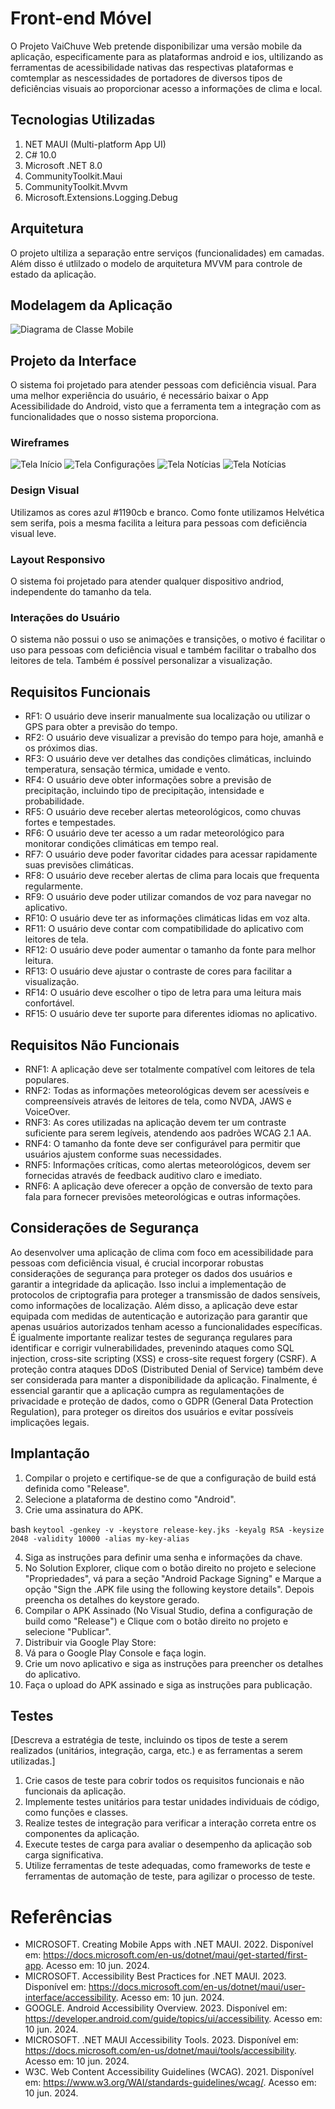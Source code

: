 # Front-end Móvel

O Projeto VaiChuve Web pretende disponibilizar uma versão mobile da aplicação, especificamente para as plataformas android e ios, ultilizando as ferramentas de acessibilidade nativas das respectivas plataformas e comtemplar as nescessidades de portadores de diversos tipos de deficiências visuais ao proporcionar acesso a informações de clima e local.

## Tecnologias Utilizadas

1. NET MAUI (Multi-platform App UI)
2. C# 10.0
3. Microsoft .NET 8.0
4. CommunityToolkit.Maui
5. CommunityToolkit.Mvvm
6. Microsoft.Extensions.Logging.Debug

## Arquitetura

O projeto ultiliza a separação entre serviços (funcionalidades) em camadas. Além disso é utlilzado o modelo de arquitetura MVVM para controle de estado da aplicação.

## Modelagem da Aplicação

![Diagrama de Classe Mobile](img/digramaMobile.png)

## Projeto da Interface
O sistema foi projetado para atender pessoas com deficiência visual. Para uma melhor experiência do usuário, é necessário baixar o App Acessibilidade do Android, visto que a ferramenta tem a integração com as funcionalidades que o nosso sistema proporciona.

### Wireframes
![Tela Início](img/Inicio.png)
![Tela Configurações](img/Configurações.png)
![Tela Notícias](img/News.png)
![Tela Notícias](img/NewsTab.png)

### Design Visual
Utilizamos as cores azul #1190cb e branco. Como fonte utilizamos Helvética sem serifa, pois a mesma facilita a leitura para pessoas com deficiência visual leve.

### Layout Responsivo
O sistema foi projetado para atender qualquer dispositivo andriod, independente do tamanho da tela.

### Interações do Usuário
O sistema não possui o uso se animações e transições, o motivo é facilitar o uso para pessoas com deficiência visual e também facilitar o trabalho dos leitores de tela. Também é possível personalizar a visualização.

## Requisitos Funcionais

- RF1: O usuário deve inserir manualmente sua localização ou utilizar o GPS para obter a previsão do tempo.
- RF2: O usuário deve visualizar a previsão do tempo para hoje, amanhã e os próximos dias.
- RF3: O usuário deve ver detalhes das condições climáticas, incluindo temperatura, sensação térmica, umidade e vento.
- RF4: O usuário deve obter informações sobre a previsão de precipitação, incluindo tipo de precipitação, intensidade e probabilidade.
- RF5: O usuário deve receber alertas meteorológicos, como chuvas fortes e tempestades.
- RF6: O usuário deve ter acesso a um radar meteorológico para monitorar condições climáticas em tempo real.
- RF7: O usuário deve poder favoritar cidades para acessar rapidamente suas previsões climáticas.
- RF8: O usuário deve receber alertas de clima para locais que frequenta regularmente.
- RF9: O usuário deve poder utilizar comandos de voz para navegar no aplicativo.
- RF10: O usuário deve ter as informações climáticas lidas em voz alta.
- RF11: O usuário deve contar com compatibilidade do aplicativo com leitores de tela.
- RF12: O usuário deve poder aumentar o tamanho da fonte para melhor leitura.
- RF13: O usuário deve ajustar o contraste de cores para facilitar a visualização.
- RF14: O usuário deve escolher o tipo de letra para uma leitura mais confortável.
- RF15: O usuário deve ter suporte para diferentes idiomas no aplicativo. 

## Requisitos Não Funcionais

- RNF1: A aplicação deve ser totalmente compatível com leitores de tela populares.
- RNF2: Todas as informações meteorológicas devem ser acessíveis e compreensíveis através de leitores de tela, como NVDA, JAWS e VoiceOver.
- RNF3: As cores utilizadas na aplicação devem ter um contraste suficiente para serem legíveis, atendendo aos padrões WCAG 2.1 AA.
- RNF4: O tamanho da fonte deve ser configurável para permitir que usuários ajustem conforme suas necessidades.
- RNF5: Informações críticas, como alertas meteorológicos, devem ser fornecidas através de feedback auditivo claro e imediato.
- RNF6: A aplicação deve oferecer a opção de conversão de texto para fala para fornecer previsões meteorológicas e outras informações.

## Considerações de Segurança

Ao desenvolver uma aplicação de clima com foco em acessibilidade para pessoas com deficiência visual, é crucial incorporar robustas considerações de segurança para proteger os dados dos usuários e garantir a integridade da aplicação. Isso inclui a implementação de protocolos de criptografia para proteger a transmissão de dados sensíveis, como informações de localização. Além disso, a aplicação deve estar equipada com medidas de autenticação e autorização para garantir que apenas usuários autorizados tenham acesso a funcionalidades específicas. É igualmente importante realizar testes de segurança regulares para identificar e corrigir vulnerabilidades, prevenindo ataques como SQL injection, cross-site scripting (XSS) e cross-site request forgery (CSRF). A proteção contra ataques DDoS (Distributed Denial of Service) também deve ser considerada para manter a disponibilidade da aplicação. Finalmente, é essencial garantir que a aplicação cumpra as regulamentações de privacidade e proteção de dados, como o GDPR (General Data Protection Regulation), para proteger os direitos dos usuários e evitar possíveis implicações legais.

## Implantação

1. Compilar o projeto e certifique-se de que a configuração de build está definida como "Release". 
2. Selecione a plataforma de destino como "Android".
3. Crie uma assinatura do APK.
   
bash
`
keytool -genkey -v -keystore release-key.jks -keyalg RSA -keysize 2048 -validity 10000 -alias my-key-alias
`

4. Siga as instruções para definir uma senha e informações da chave.
5. No Solution Explorer, clique com o botão direito no projeto e selecione "Propriedades", vá para a seção "Android Package Signing" e Marque a opção "Sign the .APK file using the following keystore details". Depois preencha os detalhes do keystore gerado.
6. Compilar o APK Assinado (No Visual Studio, defina a configuração de build como "Release") e Clique com o botão direito no projeto e selecione "Publicar".
7. Distribuir via Google Play Store:
8. Vá para o Google Play Console e faça login.
9. Crie um novo aplicativo e siga as instruções para preencher os detalhes do aplicativo.
10. Faça o upload do APK assinado e siga as instruções para publicação.

## Testes

[Descreva a estratégia de teste, incluindo os tipos de teste a serem realizados (unitários, integração, carga, etc.) e as ferramentas a serem utilizadas.]

1. Crie casos de teste para cobrir todos os requisitos funcionais e não funcionais da aplicação.
2. Implemente testes unitários para testar unidades individuais de código, como funções e classes.
3. Realize testes de integração para verificar a interação correta entre os componentes da aplicação.
4. Execute testes de carga para avaliar o desempenho da aplicação sob carga significativa.
5. Utilize ferramentas de teste adequadas, como frameworks de teste e ferramentas de automação de teste, para agilizar o processo de teste.

# Referências

* MICROSOFT. Creating Mobile Apps with .NET MAUI. 2022. Disponível em: https://docs.microsoft.com/en-us/dotnet/maui/get-started/first-app. Acesso em: 10 jun. 2024.
* MICROSOFT. Accessibility Best Practices for .NET MAUI. 2023. Disponível em: https://docs.microsoft.com/en-us/dotnet/maui/user-interface/accessibility. Acesso em: 10 jun. 2024.
* GOOGLE. Android Accessibility Overview. 2023. Disponível em: https://developer.android.com/guide/topics/ui/accessibility. Acesso em: 10 jun. 2024.
* MICROSOFT. .NET MAUI Accessibility Tools. 2023. Disponível em: https://docs.microsoft.com/en-us/dotnet/maui/tools/accessibility. Acesso em: 10 jun. 2024.
* W3C. Web Content Accessibility Guidelines (WCAG). 2021. Disponível em: https://www.w3.org/WAI/standards-guidelines/wcag/. Acesso em: 10 jun. 2024.
